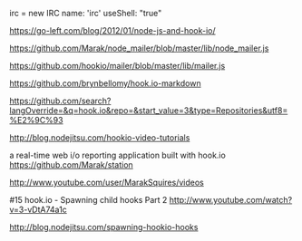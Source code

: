 irc = new IRC
  name: 'irc'
  useShell: "true"
  
  
  
https://go-left.com/blog/2012/01/node-js-and-hook-io/

https://github.com/Marak/node_mailer/blob/master/lib/node_mailer.js

https://github.com/hookio/mailer/blob/master/lib/mailer.js

https://github.com/brynbellomy/hook.io-markdown

https://github.com/search?langOverride=&q=hook.io&repo=&start_value=3&type=Repositories&utf8=%E2%9C%93

http://blog.nodejitsu.com/hookio-video-tutorials

a real-time web i/o reporting application built with hook.io
https://github.com/Marak/station

http://www.youtube.com/user/MarakSquires/videos

#15 hook.io - Spawning child hooks Part 2
http://www.youtube.com/watch?v=3-vDtA74a1c

http://blog.nodejitsu.com/spawning-hookio-hooks